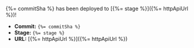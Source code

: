 {%= commitSha %} has been deployed to [{%= stage %}]({%= httpApiUrl %})!

- **Commit:** `{%= commitSha %}`
- **Stage:** `{%= stage %}`
- **URL:** [{%= httpApiUrl %}]({%= httpApiUrl %})

